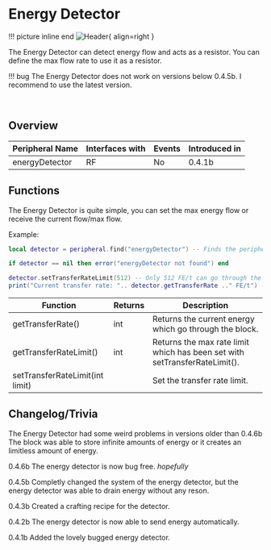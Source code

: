 # Energy Detector

!!! picture inline end
    ![Header](https://srendi.de/wp-content/uploads/2021/04/Energy-Detector.png){ align=right }

The Energy Detector can detect energy flow and acts as a resistor. You can define the max flow rate to use it as a resistor.

!!! bug
    The Energy Detector does not work on versions below 0.4.5b.
    I recommend to use the latest version.

<br>

## Overview

| Peripheral Name | Interfaces with | Events | Introduced in |
| --------------- | --------------- | ------ | ------------- |
| energyDetector  | RF              | No     | 0.4.1b        |

## Functions

The Energy Detector is quite simple, you can set the max energy flow or receive the current flow/max flow.

Example:

```lua
local detector = peripheral.find("energyDetector") -- Finds the peripheral if one is connected

if detector == nil then error("energyDetector not found") end

detector.setTransferRateLimit(512) -- Only 512 FE/t can go through the block
print("Current transfer rate: ".. detector.getTransferRate .." FE/t") -- prints the current transfer rate
```

| Function                        | Returns | Description                                                                |
| ------------------------------- | ------- | -------------------------------------------------------------------------- |
| getTransferRate()               | int     | Returns the current energy which go through the block.                     |
| getTransferRateLimit()          | int     | Returns the max rate limit which has been set with setTransferRateLimit(). |
| setTransferRateLimit(int limit) |         | Set the transfer rate limit.                                               |

## Changelog/Trivia

The Energy Detector had some weird problems in versions older than 0.4.6b
The block was able to store infinite amounts of energy or it creates an limitless amount of energy.

0.4.6b
The energy detector is now bug free. _hopefully_

0.4.5b
Completly changed the system of the energy detector, but the energy detector was able to drain energy without any reson.

0.4.3b
Created a crafting recipe for the detector.

0.4.2b
The energy detector is now able to send energy automatically.

0.4.1b
Added the lovely bugged energy detector.
